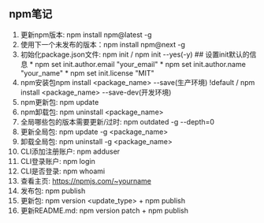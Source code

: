 ## npm笔记
1. 更新npm版本: npm install npm@latest -g
2. 使用下一个未发布的版本：npm install npm@next -g
3. 初始化package.json文件: npm init / npm init --yes(-y)
		## 设置init默认的信息
		* npm set init.author.email "your_email"
		* npm set init.author.name "your_name"
		* npm set init.license "MIT"
4. npm安装包npm install <package_name> --save(生产环境) !default / npm install <package_name> --save-dev(开发环境)		
5. npm更新包: npm update
6. npm卸载包: npm uninstall <package_name> 
7. 全局哪些包的版本需要更新/过时: npm outdated -g --depth=0
8. 更新全局包: npm update -g <package_name>
9. 卸载全局包: npm uninstall -g <package_name>
10. CLI添加注册账户: npm adduser
11. CLI登录账户: npm login
12. CLI是否登录: npm whoami
13. 查看主页: https://npmjs.com/~yourname 
14. 发布包: npm publish
15. 更新包: npm version <update_type> + npm publish
16. 更新README.md: npm version patch + npm publish 